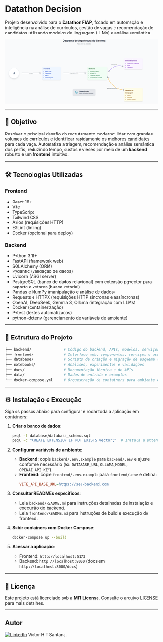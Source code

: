 # Datathon Decision

Projeto desenvolvido para o **Datathon FIAP**, focado em automação e inteligência na análise de currículos, gestão de vagas e recomendação de candidatos utilizando modelos de linguagem (LLMs) e análise semântica.

![Dashboard de Analytics](./docs/diagrama.png)

---

## 🎯 Objetivo

Resolver o principal desafio do recrutamento moderno: lidar com grandes volumes de currículos e identificar rapidamente os melhores candidatos para cada vaga. Automatiza a triagem, recomendação e análise semântica dos perfis, reduzindo tempo, custos e vieses por meio de um **backend** robusto e um **frontend** intuitivo.

---

## 🛠 Tecnologias Utilizadas

### Frontend

- React 18+
- Vite
- TypeScript
- Tailwind CSS
- Axios (requisições HTTP)
- ESLint (linting)
- Docker (opcional para deploy)

### Backend

- Python 3.11+
- FastAPI (framework web)
- SQLAlchemy (ORM)
- Pydantic (validação de dados)
- Uvicorn (ASGI server)
- PostgreSQL (banco de dados relacional) com extensão pgvector para suporte a vetores (busca vetorial)
- Pandas e NumPy (manipulação e análise de dados)
- Requests e HTTPX (requisições HTTP síncronas e assíncronas)
- OpenAI, DeepSeek, Gemma 3, Ollama (integração com LLMs)
- Docker (containerização)
- Pytest (testes automatizados)
- python-dotenv (gerenciamento de variáveis de ambiente)

---

## 📂 Estrutura do Projeto

```bash
├── backend/               # Código do backend, APIs, modelos, serviços e testes
├── frontend/              # Interface web, componentes, serviços e assets
├── database/              # Scripts de criação e migração de esquema (database_schema.sql)
├── notebooks/             # Análises, experimentos e validações
├── docs/                  # Documentação técnica e de APIs
├── data/                  # Dados de entrada e exemplos
└── docker-compose.yml     # Orquestração de containers para ambiente completo
```

---

## ⚙️ Instalação e Execução

Siga os passos abaixo para configurar e rodar toda a aplicação em containers:

1. **Criar o banco de dados**:

   ```bash
   psql -f database/database_schema.sql
   psql -c "CREATE EXTENSION IF NOT EXISTS vector;"  # instala a extensão pgvector para buscas vetoriais
   ```

2. **Configurar variáveis de ambiente**:

   - **Backend**: copie `backend/.env.example` para `backend/.env` e ajuste conforme necessário (ex: `DATABASE_URL`, `OLLAMA_MODEL`, `OPENAI_API_KEY`).
   - **Frontend**: copie `frontend/.env.example` para `frontend/.env` e defina:
     ```ini
     VITE_API_BASE_URL=https://seu-backend.com
     ```

3. **Consultar READMEs específicos**:

   - Leia `backend/README.md` para instruções detalhadas de instalação e execução do backend.
   - Leia `frontend/README.md` para instruções de build e execução do frontend.

4. **Subir containers com Docker Compose**:

   ```bash
   docker-compose up --build
   ```

5. **Acessar a aplicação**:

   - Frontend: `http://localhost:5173`
   - Backend: `http://localhost:8000` (docs em `http://localhost:8000/docs`)

---

## 📄 Licença

Este projeto está licenciado sob a **MIT License**. Consulte o arquivo [LICENSE](LICENSE) para mais detalhes.

---

## Autor
[![LinkedIn](https://img.shields.io/badge/LinkedIn-blue?logo=linkedin)](https://www.linkedin.com/in/victor-hugo-teles-de-santana-359ba260/) Victor H T Santana.


